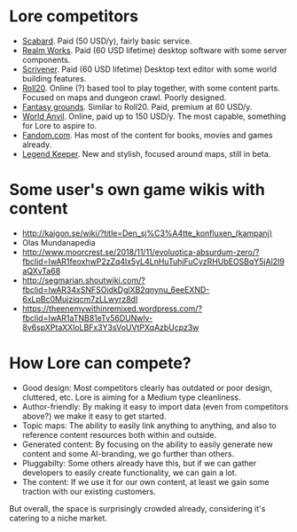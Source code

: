 # Lore competitors 

- [Scabard](https://www.scabard.com/pbs/). Paid (50 USD/y), fairly basic service.
- [Realm Works](http://www.wolflair.com/realmworks/). Paid (60 USD lifetime) desktop software with some server components.
- [Scrivener](https://www.literatureandlatte.com/scrivener/overview). Paid (60 USD lifetime) Desktop text editor with some world building features.
- [Roll20](https://roll20.net/). Online (?) based tool to play together, with some content parts. Focused on maps and dungeon crawl. Poorly designed.
- [Fantasy grounds](https://www.fantasygrounds.com/home/home.php). Similar to Roll20. Paid, premium at 60 USD/y.
- [World Anvil](https://www.worldanvil.com/). Online, paid up to 150 USD/y. The most capable, something for Lore to aspire to.
- [Fandom.com](https://fandom.com). Has most of the content for books, movies and games already.
- [Legend Keeper](https://www.legendkeeper.com/). New and stylish, focused around maps, still in beta.

# Some user's own game wikis with content

- http://kaigon.se/wiki/?title=Den_sj%C3%A4tte_konfluxen_(kampanj)
- Olas Mundanapedia
- http://www.moorcrest.se/2018/11/11/evoluotica-absurdum-zero/?fbclid=IwAR1feoxhwP2zZq4lx5yL4LnHuTuhjFuCyzRHUbEOSBqY5jAl2I9aQXvTa68
- http://segmarian.shoutwiki.com/?fbclid=IwAR34xSNFSOidkDglXB2qnynu_6eeEXND-6xLpBc0Mujziqcm7zLLwyrz8dI
- https://theenemywithinremixed.wordpress.com/?fbclid=IwAR1aTNB81eTv56DUNwly-8v6spXPtaXXloLBFx3Y3sVoUVtPXqAzbUcpz3w

# How Lore can compete?

- Good design: Most competitors clearly has outdated or poor design, cluttered, etc. Lore is aiming for a Medium type cleanliness.
- Author-friendly: By making it easy to import data (even from competitors above?) we make it easy to get started.
- Topic maps: The ability to easily link anything to anything, and also to reference content resources both within and outside.
- Generated content: By focusing on the ability to easily generate new content and some AI-branding, we go further than others.
- Pluggabilty: Some others already have this, but if we can gather developers to easily create functionality, we can gain a lot.
- The content: If we use it for our own content, at least we gain some traction with our existing customers.

But overall, the space is surprisingly crowded already, considering it's catering to a niche market.